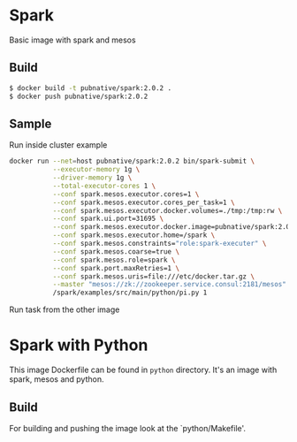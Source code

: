 # Spark

Basic image with spark and mesos

## Build

```bash
$ docker build -t pubnative/spark:2.0.2 .
$ docker push pubnative/spark:2.0.2
```

## Sample

Run inside cluster example

```bash
docker run --net=host pubnative/spark:2.0.2 bin/spark-submit \
           --executor-memory 1g \
           --driver-memory 1g \
           --total-executor-cores 1 \
           --conf spark.mesos.executor.cores=1 \
           --conf spark.mesos.executor.cores_per_task=1 \
           --conf spark.mesos.executor.docker.volumes=./tmp:/tmp:rw \
           --conf spark.ui.port=31695 \
           --conf spark.mesos.executor.docker.image=pubnative/spark:2.0.2 \
           --conf spark.mesos.executor.home=/spark \
           --conf spark.mesos.constraints="role:spark-executer" \
           --conf spark.mesos.coarse=true \
           --conf spark.mesos.role=spark \
           --conf spark.port.maxRetries=1 \
           --conf spark.mesos.uris=file:///etc/docker.tar.gz \
           --master "mesos://zk://zookeeper.service.consul:2181/mesos" \
           /spark/examples/src/main/python/pi.py 1
```

Run task from the other image

# Spark with Python

This image Dockerfile can be found in `python` directory. It's an image with spark, mesos and python.

## Build

For building and pushing the image look at the `python/Makefile'.
